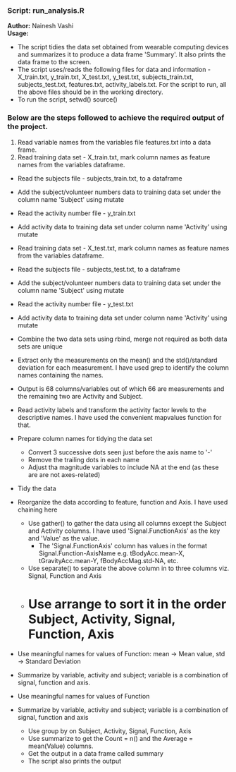 ### Script: run_analysis.R 
**Author:** Nainesh Vashi  
**Usage:**  
- The script tidies the data set obtained from wearable computing devices and summarizes it to produce a data frame 'Summary'.  It also prints the data frame  to the screen.
- The script uses/reads the following files for data and information - X_train.txt, y_train.txt, X_test.txt, y_test.txt, subjects_train.txt, subjects_test.txt, features.txt, activity_labels.txt.  For the script to run, all the above files should be in the working directory.  
- To run the script,
		setwd(<Working Dir>)
		source(<path to run_Analysis.R>)

	
### Below are the steps followed to achieve the required output of the project.

1. Read variable names from the variables file features.txt into a data frame.
2. Read training data set - X_train.txt, mark column names as feature names from the variables dataframe.

*  Read the subjects file - subjects_train.txt, to a dataframe 
*  Add the subject/volunteer numbers data to training data set under the column name 'Subject' using mutate

*  Read the activity number file - y_train.txt
*  Add activity data to training data set under column name 'Activity' using mutate

*  Read training data set - X_test.txt, mark column names as feature names from the variables dataframe.

*  Read the subjects file - subjects_test.txt, to a dataframe 
*  Add the subject/volunteer numbers data to training data set under the column name 'Subject' using mutate

*  Read the activity number file - y_test.txt
*  Add activity data to training data set under column name 'Activity' using mutate

*  Combine the two data sets using rbind, merge not required as both data sets are unique

-  Extract only the measurements on the mean() and the std()/standard deviation for each measurement.  I have used grep to identify the column names containing the names. 
-  Output is 68 columns/variables out of which 66 are measurements and the remaining two are Activity and Subject.

-  Read activity labels and transform the activity factor levels to the descriptive names.  I have used the convenient mapvalues function for that.

-  Prepare column names for tidying the data set
	- Convert 3 successive dots seen just before the axis name to '-'
	- Remove the trailing dots in each name
	- Adjust tha magnitude variables to include NA at the end (as these are are not axes-related)

-  Tidy the data 
-  Reorganize the data according to feature, function and Axis.  I have used chaining here
	- Use gather() to gather the data using all columns except the Subject and Activity columns.  I have used 'Signal.FunctionAxis' as the key and 'Value' as the value.
		- The 'Signal.FunctionAxis' column has values in the format Signal.Function-AxisName e.g. tBodyAcc.mean-X, tGravityAcc.mean-Y, fBodyAccMag.std-NA, etc.
	- Use separate() to separate the above column in to three columns viz. Signal, Function and Axis
	- # Use arrange to sort it in the order Subject, Activity, Signal, Function, Axis

- Use meaningful names for values of Function: mean -> Mean value, std -> Standard Deviation
- Summarize by variable, activity and subject; variable is a combination of signal, function and axis.

- Use meaningful names for values of Function

- Summarize by variable, activity and subject; variable is a combination of signal, function and axis
	- Use group by on Subject, Activity, Signal, Function, Axis
	- Use summarize to get the Count = n() and the Average = mean(Value) columns. 
	- Get the output in a data frame called summary
	- The script also prints the output
	
